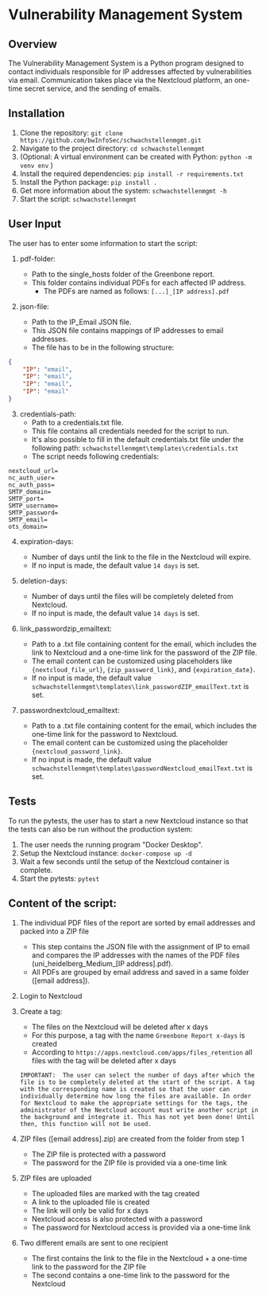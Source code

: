 # Vulnerability Management System

## Overview
The Vulnerability Management System is a Python program designed to contact individuals responsible for IP addresses affected by vulnerabilities via email. Communication takes place via the Nextcloud platform, an one-time secret service, and the sending of emails.

## Installation
1. Clone the repository: `git clone https://github.com/bwInfoSec/schwachstellenmgmt.git`
2. Navigate to the project directory: `cd schwachstellenmgmt`
3. (Optional: A virtual environment can be created with Python: `python -m venv env` )
4. Install the required dependencies: `pip install -r requirements.txt`
5. Install the Python package: `pip install .`
6. Get more information about the system: `schwachstellenmgmt -h`
7. Start the script: `schwachstellenmgmt`

## User Input
The user has to enter some information to start the script:

1.  pdf-folder:
    - Path to the single_hosts folder of the Greenbone report.
    - This folder contains individual PDFs for each affected IP address.
        - The PDFs are named as follows: `[...]_[IP address].pdf`

2.  json-file:
    - Path to the IP_Email JSON file.
    - This JSON file contains mappings of IP addresses to email addresses.
    - The file has to be in the following structure: 
  
```json
{
    "IP": "email",
    "IP": "email",
    "IP": "email",
    "IP": "email"
}
```
  
3.  credentials-path:
    - Path to a credentials.txt file.
    - This file contains all credentials needed for the script to run.
    - It's also possible to fill in the default credentials.txt file under the following path: `schwachstellenmgmt\templates\credentials.txt`
    - The script needs following credentials: 
```plaintext
nextcloud_url=
nc_auth_user=
nc_auth_pass=
SMTP_domain=
SMTP_port=
SMTP_username=
SMTP_password=
SMTP_email=
ots_domain=
```

4.  expiration-days:
    - Number of days until the link to the file in the Nextcloud will expire.
    - If no input is made, the default value `14 days` is set. 

5.  deletion-days:
    - Number of days until the files will be completely deleted from Nextcloud.
    - If no input is made, the default value `14 days` is set. 
    
6.  link_passwordzip_emailtext:
    - Path to a .txt file containing content for the email, which includes the link to Nextcloud and a one-time link for the password of the ZIP file.
    - The email content can be customized using placeholders like `{nextcloud_file_url}`, `{zip_password_link}`, and `{expiration_date}`.
    - If no input is made, the default value `schwachstellenmgmt\templates\link_passwordZIP_emailText.txt` is set.

7.  passwordnextcloud_emailtext:
    - Path to a .txt file containing content for the email, which includes the one-time link for the password to Nextcloud.
    - The email content can be customized using the placeholder `{nextcloud_password_link}`.
    - If no input is made, the default value `schwachstellenmgmt\templates\passwordNextcloud_emailText.txt` is set.

## Tests
To run the pytests, the user has to start a new Nextcloud instance so that the tests can also be run without the production system:
1.  The user needs the running program "Docker Desktop".
2.  Setup the Nextcloud instance: `docker-compose up -d`
3.  Wait a few seconds until the setup of the Nextcloud container is complete.
4.  Start the pytests: `pytest`

## Content of the script: 
1.  The individual PDF files of the report are sorted by email addresses and packed into a ZIP file
    - This step contains the JSON file with the assignment of IP to email and compares the IP addresses with the names of the PDF files (uni_heidelberg_Medium_[IP address].pdf).
    -  All PDFs are grouped by email address and saved in a same folder ([email address]).
      
2.  Login to Nextcloud
   
3.  Create a tag:
    - The files on the Nextcloud will be deleted after x days
    - For this purpose, a tag with the name `Greenbone Report x-days` is created
    - According to `https://apps.nextcloud.com/apps/files_retention` all files with the tag will be deleted after x days

    `IMPORTANT: 
    The user can select the number of days after which the file is to be completely deleted at the start of the script. A tag with the corresponding name is created so that the user can individually determine how long the files are available. In order for Nextcloud to make the appropriate settings for the tags, the administrator of the Nextcloud account must write another script in the background and integrate it. This has not yet been done! Until then, this function will not be used.`
    
4.  ZIP files ([email address].zip) are created from the folder from step 1
    - The ZIP file is protected with a password
    - The password for the ZIP file is provided via a one-time link

5.  ZIP files are uploaded
    - The uploaded files are marked with the tag created
    - A link to the uploaded file is created 
    - The link will only be valid for x days
    - Nextcloud access is also protected with a password
    - The password for Nextcloud access is provided via a one-time link

6.  Two different emails are sent to one recipient
    - The first contains the link to the file in the Nextcloud + a one-time link to the password for the ZIP file
    - The second contains a one-time link to the password for the Nextcloud
